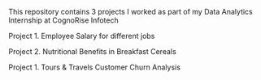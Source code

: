 This repository contains 3 projects I worked as part of my Data Analytics Internship at CognoRise Infotech

Project 1. Employee Salary for different jobs

Project 2. Nutritional Benefits in Breakfast Cereals

Project 1. Tours & Travels Customer Churn Analysis
